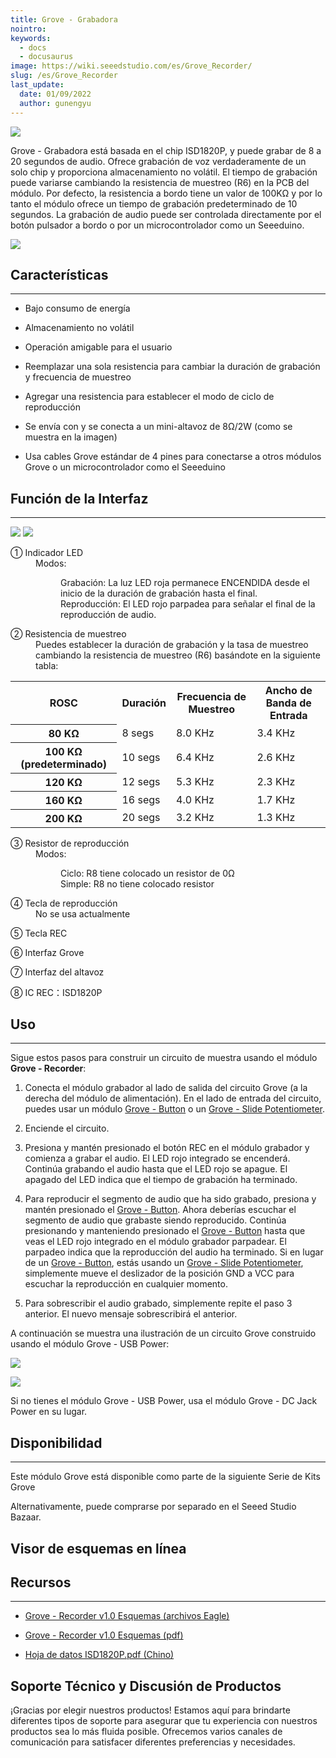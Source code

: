 ```yaml
---
title: Grove - Grabadora
nointro:
keywords:
  - docs
  - docusaurus
image: https://wiki.seeedstudio.com/es/Grove_Recorder/
slug: /es/Grove_Recorder
last_update:
  date: 01/09/2022
  author: gunengyu
---
```


![](https://files.seeedstudio.com/wiki/Grove_Recorder/img/Grove-Recoder.jpg)

Grove - Grabadora está basada en el chip ISD1820P, y puede grabar de 8 a 20 segundos de audio. Ofrece grabación de voz verdaderamente de un solo chip y proporciona almacenamiento no volátil. El tiempo de grabación puede variarse cambiando la resistencia de muestreo (R6) en la PCB del módulo. Por defecto, la resistencia a bordo tiene un valor de 100KΩ y por lo tanto el módulo ofrece un tiempo de grabación predeterminado de 10 segundos. La grabación de audio puede ser controlada directamente por el botón pulsador a bordo o por un microcontrolador como un Seeeduino.

[![](https://files.seeedstudio.com/wiki/Seeed-WiKi/docs/images/300px-Get_One_Now_Banner-ragular.png)](https://www.seeedstudio.com/Grove-Recorder-p-1825.html)

## Características

---

* Bajo consumo de energía

* Almacenamiento no volátil

* Operación amigable para el usuario

* Reemplazar una sola resistencia para cambiar la duración de grabación y frecuencia de muestreo

* Agregar una resistencia para establecer el modo de ciclo de reproducción

* Se envía con y se conecta a un mini-altavoz de 8Ω/2W (como se muestra en la imagen)
* Usa cables Grove estándar de 4 pines para conectarse a otros módulos Grove o un microcontrolador como el Seeeduino

## Función de la Interfaz

---
![](https://files.seeedstudio.com/wiki/Grove_Recorder/img/Recorder_Bottom1.jpg)
![](https://files.seeedstudio.com/wiki/Grove_Recorder/img/Recorder_Top1.jpg)

<dl>
  <dt>① Indicador LED</dt>
  <dd>
    Modos:
    <dl>
      <dd>Grabación: La luz LED roja permanece ENCENDIDA desde el inicio de la duración de grabación hasta el final.</dd>
      <dd>Reproducción: El LED rojo parpadea para señalar el final de la reproducción de audio.</dd>
    </dl>
  </dd>
</dl>
<dl><dt>② Resistencia de muestreo</dt><dd>Puedes establecer la duración de grabación y la tasa de muestreo cambiando la resistencia de muestreo (R6) basándote en la siguiente tabla:</dd></dl>
<table  cellspacing="0" width="50%">
<tr>
<th scope="col"> ROSC</th>
<th scope="col"> Duración</th>
<th scope="col"> Frecuencia de Muestreo</th>
<th scope="col"> Ancho de Banda de Entrada</th>
</tr>
<tr>
<th scope="row"> 80 KΩ</th>
<td> 8 segs</td>
<td> 8.0 KHz</td>
<td> 3.4 KHz</td>
</tr>
<tr>
<th scope="row"> 100 KΩ (predeterminado)</th>
<td> 10 segs</td>
<td> 6.4 KHz</td>
<td> 2.6 KHz</td>
</tr>
<tr>
<th scope="row"> 120 KΩ</th>
<td> 12 segs</td>
<td> 5.3 KHz</td>
<td> 2.3 KHz</td>
</tr>
<tr>
<th scope="row"> 160 KΩ</th>
<td> 16 segs</td>
<td> 4.0 KHz</td>
<td> 1.7 KHz</td>
</tr>
<tr>
<th scope="row"> 200 KΩ</th>
<td> 20 segs</td>
<td> 3.2 KHz</td>
<td> 1.3 KHz</td>
</tr>
</table>

<dl>
  <dt>③ Resistor de reproducción</dt>
  <dd>
    Modos:
    <dl>
      <dd>Ciclo: R8 tiene colocado un resistor de 0Ω</dd>
      <dd>Simple: R8 no tiene colocado resistor</dd>
    </dl>
  </dd>
</dl>
<dl><dt>④ Tecla de reproducción</dt><dd>No se usa actualmente</dd></dl>
<dl><dt>⑤ Tecla REC</dt><dd></dd></dl>
<dl><dt>⑥ Interfaz Grove</dt><dd></dd></dl>
<dl><dt>⑦ Interfaz del altavoz</dt><dd></dd></dl>
<dl><dt>⑧ IC REC：ISD1820P</dt><dd></dd></dl>

## Uso

---
Sigue estos pasos para construir un circuito de muestra usando el módulo **Grove - Recorder**:

1. Conecta el módulo grabador al lado de salida del circuito Grove (a la derecha del módulo de alimentación). En el lado de entrada del circuito, puedes usar un módulo [Grove - Button](/Grove-Button "Grove - Button") o un [Grove - Slide Potentiometer](/Grove-Slide_Potentiometer "Grove - Slide Potentiometer").
2. Enciende el circuito.

3. Presiona y mantén presionado el botón REC en el módulo grabador y comienza a grabar el audio. El LED rojo integrado se encenderá. Continúa grabando el audio hasta que el LED rojo se apague. El apagado del LED indica que el tiempo de grabación ha terminado.

4. Para reproducir el segmento de audio que ha sido grabado, presiona y mantén presionado el [Grove - Button](/Grove-Button "Grove - Button"). Ahora deberías escuchar el segmento de audio que grabaste siendo reproducido. Continúa presionando y manteniendo presionado el [Grove - Button](/Grove-Button "Grove - Button") hasta que veas el LED rojo integrado en el módulo grabador parpadear. El parpadeo indica que la reproducción del audio ha terminado. Si en lugar de un [Grove - Button](/Grove-Button "Grove - Button"), estás usando un [Grove - Slide Potentiometer](/Grove-Slide_Potentiometer "Grove - Slide Potentiometer"), simplemente mueve el deslizador de la posición GND a VCC para escuchar la reproducción en cualquier momento.

5. Para sobrescribir el audio grabado, simplemente repite el paso 3 anterior. El nuevo mensaje sobrescribirá el anterior.

 A continuación se muestra una ilustración de un circuito Grove construido usando el módulo Grove - USB Power: 

![](https://files.seeedstudio.com/wiki/Grove_Recorder/img/REC_Grove-Recoder.JPG)

![](https://files.seeedstudio.com/wiki/Grove_Recorder/img/Play_Grove-Recoder.JPG)

Si no tienes el módulo Grove - USB Power, usa el módulo Grove - DC Jack Power en su lugar.

## Disponibilidad

---
Este módulo Grove está disponible como parte de la siguiente Serie de Kits Grove

<!-- * [Grove Mixer Pack V2](/Grove-Mixer_Pack_V2 "GROVE MIXER PACK V2") -->

Alternativamente, puede comprarse por separado en el Seeed Studio Bazaar.

## Visor de esquemas en línea

<div className="altium-ecad-viewer" data-project-src="https://files.seeedstudio.com/wiki/Grove_Recorder/res/Grove-Recorder_v1.0.zip" style={{borderRadius: '0px 0px 4px 4px', height: 500, borderStyle: 'solid', borderWidth: 1, borderColor: 'rgb(241, 241, 241)', overflow: 'hidden', maxWidth: 1280, maxHeight: 700, boxSizing: 'border-box'}}>
</div>

## Recursos

---

* [Grove - Recorder v1.0 Esquemas (archivos Eagle)](https://files.seeedstudio.com/wiki/Grove_Recorder/res/Grove-Recorder_v1.0.zip)

* [Grove - Recorder v1.0 Esquemas (pdf)](https://files.seeedstudio.com/wiki/Grove_Recorder/res/Grove-Recorder_v1.0.pdf)

* [Hoja de datos ISD1820P.pdf (Chino)](https://files.seeedstudio.com/wiki/Grove_Recorder/res/ISD1820P.pdf)

## Soporte Técnico y Discusión de Productos

¡Gracias por elegir nuestros productos! Estamos aquí para brindarte diferentes tipos de soporte para asegurar que tu experiencia con nuestros productos sea lo más fluida posible. Ofrecemos varios canales de comunicación para satisfacer diferentes preferencias y necesidades.

<div class="button_tech_support_container">
<a href="https://forum.seeedstudio.com/" class="button_forum"></a> 
<a href="https://www.seeedstudio.com/contacts" class="button_email"></a>
</div>

<div class="button_tech_support_container">
<a href="https://discord.gg/eWkprNDMU7" class="button_discord"></a> 
<a href="https://github.com/Seeed-Studio/wiki-documents/discussions/69" class="button_discussion"></a>
</div>
